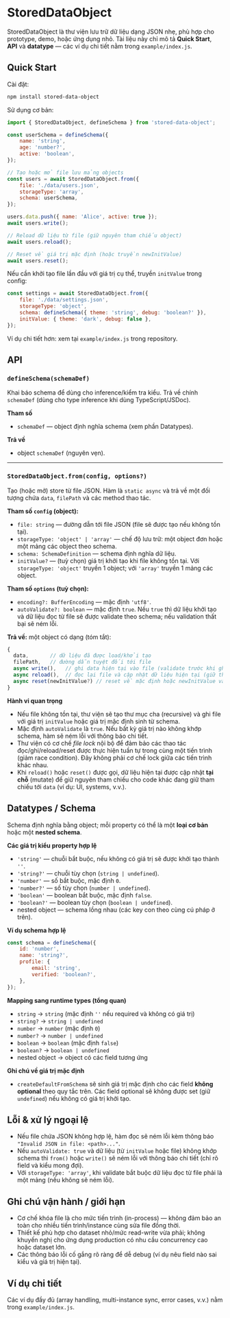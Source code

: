 # StoredDataObject

StoredDataObject là thư viện lưu trữ dữ liệu dạng JSON nhẹ, phù hợp cho prototype, demo, hoặc ứng dụng nhỏ. Tài liệu này chỉ mô tả **Quick Start**, **API** và **datatype** — các ví dụ chi tiết nằm trong `example/index.js`.

## Quick Start

Cài đặt:

```bash
npm install stored-data-object
```

Sử dụng cơ bản:

```js
import { StoredDataObject, defineSchema } from 'stored-data-object';

const userSchema = defineSchema({
	name: 'string',
	age: 'number?',
	active: 'boolean',
});

// Tạo hoặc mở file lưu mảng objects
const users = await StoredDataObject.from({
	file: './data/users.json',
	storageType: 'array',
	schema: userSchema,
});

users.data.push({ name: 'Alice', active: true });
await users.write();

// Reload dữ liệu từ file (giữ nguyên tham chiếu object)
await users.reload();

// Reset về giá trị mặc định (hoặc truyền newInitValue)
await users.reset();
```

Nếu cần khởi tạo file lần đầu với giá trị cụ thể, truyền `initValue` trong config:

```js
const settings = await StoredDataObject.from({
	file: './data/settings.json',
	storageType: 'object',
	schema: defineSchema({ theme: 'string', debug: 'boolean?' }),
	initValue: { theme: 'dark', debug: false },
});
```

Ví dụ chi tiết hơn: xem tại `example/index.js` trong repository.

## API

### `defineSchema(schemaDef)`

Khai báo schema để dùng cho inference/kiểm tra kiểu. Trả về chính `schemaDef` (dùng cho type inference khi dùng TypeScript/JSDoc).

**Tham số**

- `schemaDef` — object định nghĩa schema (xem phần Datatypes).

**Trả về**

- object `schemaDef` (nguyên vẹn).

---

### `StoredDataObject.from(config, options?)`

Tạo (hoặc mở) store từ file JSON. Hàm là `static async` và trả về một đối tượng chứa `data`, `filePath` và các method thao tác.

**Tham số `config` (object):**

- `file: string` — đường dẫn tới file JSON (file sẽ được tạo nếu không tồn tại).
- `storageType: 'object' | 'array'` — chế độ lưu trữ: một object đơn hoặc một mảng các object theo schema.
- `schema: SchemaDefinition` — schema định nghĩa dữ liệu.
- `initValue?` — (tuỳ chọn) giá trị khởi tạo khi file không tồn tại. Với `storageType: 'object'` truyền 1 object; với `'array'` truyền 1 mảng các object.

**Tham số `options` (tuỳ chọn):**

- `encoding?: BufferEncoding` — mặc định `'utf8'`.
- `autoValidate?: boolean` — mặc định `true`. Nếu `true` thì dữ liệu khởi tạo và dữ liệu đọc từ file sẽ được validate theo schema; nếu validation thất bại sẽ ném lỗi.

**Trả về:** một object có dạng (tóm tắt):

```js
{
  data,       // dữ liệu đã được load/khởi tạo
  filePath,   // đường dẫn tuyệt đối tới file
  async write(),   // ghi data hiện tại vào file (validate trước khi ghi nếu autoValidate = true)
  async reload(),  // đọc lại file và cập nhật dữ liệu hiện tại (giữ tham chiếu)
  async reset(newInitValue?) // reset về mặc định hoặc newInitValue và ghi ra file
}
```

**Hành vi quan trọng**

- Nếu file không tồn tại, thư viện sẽ tạo thư mục cha (recursive) và ghi file với giá trị `initValue` hoặc giá trị mặc định sinh từ schema.
- Mặc định `autoValidate` là `true`. Nếu bất kỳ giá trị nào không khớp schema, hàm sẽ ném lỗi với thông báo chi tiết.
- Thư viện có cơ chế _file lock_ nội bộ để đảm bảo các thao tác đọc/ghi/reload/reset được thực hiện tuần tự trong cùng một tiến trình (giảm race condition). Đây không phải cơ chế lock giữa các tiến trình khác nhau.
- Khi `reload()` hoặc `reset()` được gọi, dữ liệu hiện tại được cập nhật **tại chỗ** (mutate) để giữ nguyên tham chiếu cho code khác đang giữ tham chiếu tới `data` (ví dụ: UI, systems, v.v.).

## Datatypes / Schema

Schema định nghĩa bằng object; mỗi property có thể là một **loại cơ bản** hoặc một **nested schema**.

**Các giá trị kiểu property hợp lệ**

- `'string'` — chuỗi bắt buộc, nếu không có giá trị sẽ được khởi tạo thành `''`.
- `'string?'` — chuỗi tùy chọn (`string | undefined`).
- `'number'` — số bắt buộc, mặc định `0`.
- `'number?'` — số tùy chọn (`number | undefined`).
- `'boolean'` — boolean bắt buộc, mặc định `false`.
- `'boolean?'` — boolean tùy chọn (`boolean | undefined`).
- nested object — schema lồng nhau (các key con theo cùng cú pháp ở trên).

**Ví dụ schema hợp lệ**

```js
const schema = defineSchema({
	id: 'number',
	name: 'string?',
	profile: {
		email: 'string',
		verified: 'boolean?',
	},
});
```

**Mapping sang runtime types (tổng quan)**

- `string` → `string` (mặc định `''` nếu required và không có giá trị)
- `string?` → `string | undefined`
- `number` → `number` (mặc định `0`)
- `number?` → `number | undefined`
- `boolean` → `boolean` (mặc định `false`)
- `boolean?` → `boolean | undefined`
- nested object → object có các field tương ứng

**Ghi chú về giá trị mặc định**

- `createDefaultFromSchema` sẽ sinh giá trị mặc định cho các field **không optional** theo quy tắc trên. Các field optional sẽ không được set (giữ `undefined`) nếu không có giá trị khởi tạo.

## Lỗi & xử lý ngoại lệ

- Nếu file chứa JSON không hợp lệ, hàm đọc sẽ ném lỗi kèm thông báo `"Invalid JSON in file: <path>..."`.
- Nếu `autoValidate: true` và dữ liệu (từ `initValue` hoặc file) không khớp schema thì `from()` hoặc `write()` sẽ ném lỗi với thông báo chi tiết (chỉ rõ field và kiểu mong đợi).
- Với `storageType: 'array'`, khi validate bắt buộc dữ liệu đọc từ file phải là một mảng (nếu không sẽ ném lỗi).

## Ghi chú vận hành / giới hạn

- Cơ chế khóa file là cho mức tiến trình (in-process) — không đảm bảo an toàn cho nhiều tiến trình/instance cùng sửa file đồng thời.
- Thiết kế phù hợp cho dataset nhỏ/mức read-write vừa phải; không khuyến nghị cho ứng dụng production có nhu cầu concurrency cao hoặc dataset lớn.
- Các thông báo lỗi cố gắng rõ ràng để dễ debug (ví dụ nêu field nào sai kiểu và giá trị hiện tại).

## Ví dụ chi tiết

Các ví dụ đầy đủ (array handling, multi-instance sync, error cases, v.v.) nằm trong `example/index.js`.

